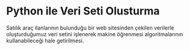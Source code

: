 # Python ile Veri Seti Olusturma
Satılık araç ilanlarının bulunduğu bir web sitesinden çekilen verilerle oluşturduğumuz  veri setini işlenerek makine öğrenmesi algoritmalarının kullanabileceği hale getirilmesi.
